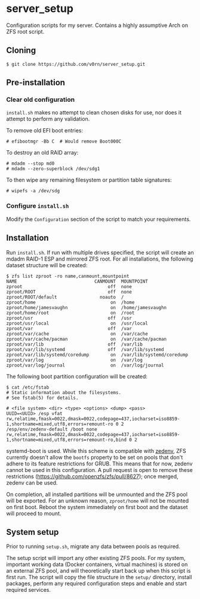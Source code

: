 # server_setup
Configuration scripts for my server. Contains a highly assumptive Arch on ZFS root script.

## Cloning
```
$ git clone https://github.com/v0rn/server_setup.git
```

## Pre-installation
### Clear old configuration
`install.sh` makes no attempt to clean chosen disks for use, nor does it attempt to perform any validation.

To remove old EFI boot entries:
```
# efibootmgr -Bb C  # Would remove Boot000C
```

To destroy an old RAID array:
```
# mdadm --stop md0
# mdadm --zero-superblock /dev/sdg1
```

To then wipe any remaining filesystem or partition table signatures:
```
# wipefs -a /dev/sdg
```

### Configure `install.sh`
Modify the `Configuration` section of the script to match your requirements.

## Installation
Run `install.sh`. If run with multiple drives specified, the script will create an mdadm RAID-1 ESP and mirrored ZFS root. For all installations, the following dataset structure will be created:
```
$ zfs list zproot -ro name,canmount,mountpoint
NAME                             CANMOUNT  MOUNTPOINT
zproot                                off  none
zproot/ROOT                           off  none
zproot/ROOT/default                noauto  /
zproot/home                            on  /home
zproot/home/jamesvaughn                on  /home/jamesvaughn
zproot/home/root                       on  /root
zproot/usr                            off  /usr
zproot/usr/local                       on  /usr/local
zproot/var                            off  /var
zproot/var/cache                       on  /var/cache
zproot/var/cache/pacman                on  /var/cache/pacman
zproot/var/lib                        off  /var/lib
zproot/var/lib/systemd                off  /var/lib/systemd
zproot/var/lib/systemd/coredump        on  /var/lib/systemd/coredump
zproot/var/log                         on  /var/log
zproot/var/log/journal                 on  /var/log/journal
```

The following boot partition configuration will be created:
```
$ cat /etc/fstab
# Static information about the filesystems.
# See fstab(5) for details.

# <file system> <dir> <type> <options> <dump> <pass>
UUID=<UUID> /esp vfat rw,relatime,fmask=0022,dmask=0022,codepage=437,iocharset=iso8859-1,shortname=mixed,utf8,errors=remount-ro 0 2
/esp/env/zedenv-default /boot none rw,relatime,fmask=0022,dmask=0022,codepage=437,iocharset=iso8859-1,shortname=mixed,utf8,errors=remount-ro,bind 0 2
```

systemd-boot is used. While this scheme is compatible with [zedenv](https://github.com/johnramsden/zedenv), ZFS currently doesn't allow the `bootfs` property to be set on pools that don't adhere to its feature restrictions for GRUB. This means that for now, zedenv cannot be used in this configuration. A pull request is open to remove these restrictions (https://github.com/openzfs/zfs/pull/8627); once merged, zedenv can be used.

On completion, all installed partitions will be unmounted and the ZFS pool will be exported. For an unknown reason, `zproot/home` will not be mounted on first boot. Reboot the system immediately on first boot and the dataset will proceed to mount.

## System setup
Prior to running `setup.sh`, migrate any data between pools as required.

The setup script will import any other existing ZFS pools. For my system, important working data (Docker containers, virtual machines) is stored on an external ZFS pool, and will theoretically start back up when this script is first run. The script will copy the file structure in the `setup/` directory, install packages, perform any required configuration steps and enable and start required services.
